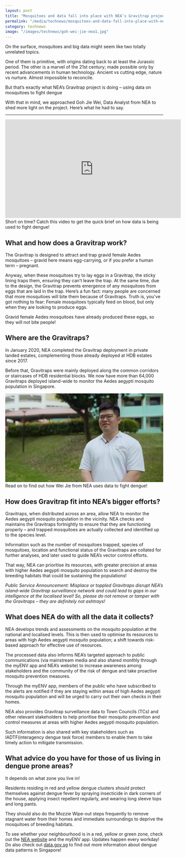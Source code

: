 ```yaml
---
layout: post
title: "Mosquitoes and data fall into place with NEA’s Gravitrap project"
permalink: "/media/technews/mosquitoes-and-data-fall-into-place-with-nea-gravitrap-project"
category: technews
image: "/images/technews/goh-wei-jie-nea1.jpg"
---
```



On the surface, mosquitoes and big data might seem like two totally unrelated topics.

One of them is primitive, with origins dating back to at least the Jurassic period. The other is a marvel of the 21st century; made possible only by recent advancements in human technology. Ancient vs cutting edge, nature vs nurture. Almost impossible to reconcile. 

But that’s exactly what NEA’s Gravitrap project is doing – using data on mosquitoes to fight dengue  

With that in mind, we approached Goh Jie Wei,  Data Analyst from NEA to shed more light on the project. Here’s what he had to say.

---

<iframe width="560" height="315" src="https://www.youtube.com/embed/nKbBaumLrIU" title="YouTube video player" frameborder="0" allow="accelerometer; autoplay; clipboard-write; encrypted-media; gyroscope; picture-in-picture" allowfullscreen></iframe>
Short on time? Catch this video to get the quick brief on how data is being used to fight dengue!

## What and how does a Gravitrap work?


The Gravitrap is designed to attract and trap gravid female Aedes mosquitoes – gravid here means egg-carrying, or if you prefer a human term – pregnant. 

Anyway, when these mosquitoes try to lay eggs in a Gravitrap, the sticky lining traps them, ensuring they can’t leave the trap. At the same time, due to the design, the Gravitrap prevents emergence of any mosquitoes from eggs that are laid in the trap. 
Here’s a fun fact: many people are concerned that more mosquitoes will bite them because of Gravitraps. Truth is, you've got nothing to fear:  Female mosquitoes typically feed on blood, but only when they are looking to produce eggs. 

Gravid female Aedes mosquitoes have already produced these eggs, so they will not bite people! 

## Where are the Gravitraps? 

In January 2020, NEA completed the Gravitrap deployment in private landed estates, complementing those already deployed at HDB estates since 2017. 

Before that, Gravitraps were mainly deployed along the common corridors or staircases of HDB residential blocks. We now have more than 64,000 Gravitraps deployed island-wide to monitor the Aedes aegypti mosquito population in Singapore.



![Goh Wei Jie, NEA](/images/technews/goh-wei-jie-nea1.jpg) 
Read on to find out how Wei Jie from NEA uses data to fight dengue!


## How does Gravitrap fit into NEA’s bigger efforts? 

Gravitraps, when distributed across an area, allow NEA to monitor the Aedes aegypti mosquito population in the vicinity.  NEA checks and maintains the Gravitraps fortnightly to ensure that they are functioning properly – and trapped mosquitoes are actually collected and identified up to the species level.

Information such as the number of mosquitoes trapped, species of mosquitoes, location and functional status of the Gravitraps are collated for further analyses, and later used to guide NEA’s vector control efforts. 

That way, NEA can prioritise its resources, with greater precision at areas with higher Aedes aegypti mosquito population to search and destroy the breeding habitats that could be sustaining the populations!

*Public Service Announcement:
Misplace or toppled Gravitraps disrupt NEA’s island-wide Gravitrap surveillance network and could lead to gaps in our intelligence at the localised level! So, please do not remove or tamper with the Gravitraps – they are definitely not ashtrays!*


## What does NEA do with all the data it collects? 

NEA develops trends and assessments on the mosquito population at the national and localised levels. This is then used to optimise its resources to areas with high Aedes aegypti mosquito population; a shift towards risk-based approach for effective use of resources.

The processed data also informs NEA’s targeted approach to public communications (via mainstream media and also shared monthly through the myENV app and NEA’s website) to increase awareness among stakeholders and the community of the risk of dengue and take proactive mosquito prevention measures. 

Through the myENV app, members of the public who have subscribed to the alerts are notified if they are staying within areas of high Aedes aegypti mosquito population and will be urged to carry out their own checks in their homes. 

NEA also provides Gravitrap surveillance data to Town Councils (TCs) and other relevant stakeholders to help prioritise their mosquito prevention and control measures at areas with higher Aedes aegypti mosquito population. 

Such information is also shared with key stakeholders such as IADTF(interagency dengue task force)  members to enable them to take timely action to mitigate transmission.

## What advice do you have for those of us living in dengue prone areas? 

It depends on what zone you live in!  

Residents residing in red and yellow dengue clusters should protect themselves against dengue fever by spraying insecticide in dark corners of the house, applying insect repellent regularly, and wearing long sleeve tops and long pants. 

They should also do the Mozzie Wipe-out steps frequently to remove stagnant water from their homes and immediate surroundings to deprive the mosquitoes of breeding habitats. 

To see whether your neighbourhood is in a red, yellow or green zone, check out the [NEA website](www.nea.gov.sg) and the myENV app. Updates happen every workday! Do also check out [data.gov.sg](www.data.gov.sg) to find out more information about dengue data patterns in Singapore!


